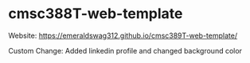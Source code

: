 # cmsc388T-web-template

Website: https://emeraldswag312.github.io/cmsc389T-web-template/

Custom Change: Added linkedin profile and changed background color
